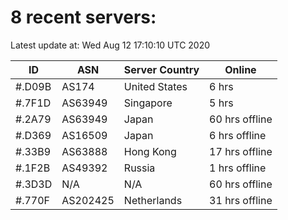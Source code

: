 # 8 recent servers:

Latest update at: Wed Aug 12 17:10:10 UTC 2020

| ID | ASN | Server Country | Online |
| -- | --- | -------------- | ------ |
| #.D09B | AS174 | United States | 6 hrs |
| #.7F1D | AS63949 | Singapore | 5 hrs |
| #.2A79 | AS63949 | Japan | 60 hrs offline |
| #.D369 | AS16509 | Japan | 6 hrs offline |
| #.33B9 | AS63888 | Hong Kong | 17 hrs offline |
| #.1F2B | AS49392 | Russia | 1 hrs offline |
| #.3D3D | N/A | N/A | 60 hrs offline |
| #.770F | AS202425 | Netherlands | 31 hrs offline |

